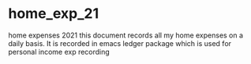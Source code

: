 # home_exp_21
home expenses 2021
this document records all my home expenses on a daily basis.
It is recorded in emacs ledger package which is used for personal income exp recording
